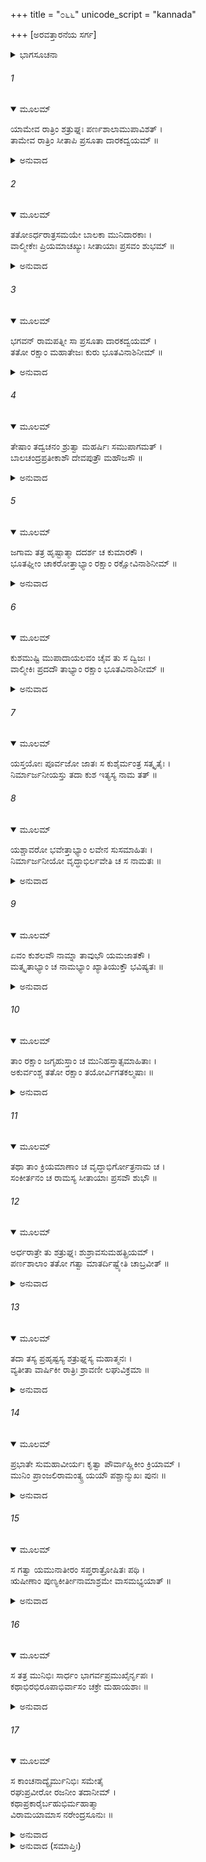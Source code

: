 +++
title = "೦೬೬"
unicode_script = "kannada"

+++
[ಅರವತ್ತಾರನೆಯ ಸರ್ಗ]



<details><summary>ಭಾಗಸೂಚನಾ</summary>

ಸೀತಾದೇವಿಯು ಅವಳಿ ಮಕ್ಕಳಿಗೆ ಜನ್ಮವಿತ್ತುದು, ವಾಲ್ಮೀಕಿಗಳಿಂದ ಮಕ್ಕಳ ಮತ್ತು ಸೀತಾದೇವಿಯ ರಕ್ಷಣಾವ್ಯವಸ್ಥೆ, ಮಕ್ಕಳು ಹುಟ್ಟಿದ ಸಮಾಚಾರವನ್ನು ಕೇಳಿ ಶತ್ರುಘ್ನನ ಸಂತೋಷ, ಅಲ್ಲಿಂದ ಹೊರಟು ಯಮುನಾ ತೀರಕ್ಕೆ ಹೋದುದು
</details>

###### 1


<details open><summary>ಮೂಲಮ್</summary>

ಯಾಮೇವ ರಾತ್ರಿಂ ಶತ್ರುಘ್ನಃ ಪರ್ಣಶಾಲಾಮುಪಾವಿಶತ್ ।  
ತಾಮೇವ ರಾತ್ರಿಂ ಸೀತಾಪಿ ಪ್ರಸೂತಾ ದಾರಕದ್ವಯಮ್ ॥
</details>

<details><summary>ಅನುವಾದ</summary>

ಯಾವ ರಾತ್ರಿಯಲ್ಲಿ ಶತ್ರುಘ್ನನು ಪರ್ಣಶಾಲೆಯನ್ನು ಪ್ರವೇಶಿಸಿದನೋ, ಅದೇ ರಾತ್ರೆ ಸೀತಾದೇವಿಯು ಇಬ್ಬರು ಗಂಡು ಮಕ್ಕಳಿಗೆ ಜನ್ಮವನ್ನಿತ್ತಳು.॥1॥
</details>

###### 2


<details open><summary>ಮೂಲಮ್</summary>

ತತೋಽರ್ಧರಾತ್ರಸಮಯೇ ಬಾಲಕಾ ಮುನಿದಾರಕಾಃ ।  
ವಾಲ್ಮೀಕೇಃ ಪ್ರಿಯಮಾಚಖ್ಯುಃ ಸೀತಾಯಾಃ ಪ್ರಸವಂ ಶುಭಮ್ ॥
</details>

<details><summary>ಅನುವಾದ</summary>

ಅನಂತರ ಅರ್ಧ ರಾತ್ರಿಯ ಸಮಯದಲ್ಲಿ ಮುನಿಕುಮಾರರು ಬಂದು ವಾಲ್ಮೀಕಿಗಳಿಗೆ ಸೀತೆಯು ಇಬ್ಬರು ಗಂಡು ಮಕ್ಕಳನ್ನು ಪ್ರಸವಿಸಿದಳು ಎಂಬ ಶುಭವಾದ, ಪ್ರಿಯಸಮಾಚಾರವನ್ನು ತಿಳಿಸಿದರು.॥2॥
</details>

###### 3


<details open><summary>ಮೂಲಮ್</summary>

ಭಗವನ್ ರಾಮಪತ್ನೀ ಸಾ ಪ್ರಸೂತಾ ದಾರಕದ್ವಯಮ್ ।  
ತತೋ ರಕ್ಷಾಂ ಮಹಾತೇಜಃ ಕುರು ಭೂತವಿನಾಶಿನೀಮ್ ॥
</details>

<details><summary>ಅನುವಾದ</summary>

ಪೂಜ್ಯರೇ! ಶ್ರೀರಾಮಚಂದ್ರನ ಧರ್ಮಪತ್ನಿಯು ಇಬ್ಬರು ಪುತ್ರರಿಗೆ ಜನ್ಮ ನೀಡಿರುವಳು. ಆದ್ದರಿಂದ ಮಹಾತೇಜಸ್ವೀ ಮಹರ್ಷಿಗಳೇ! ನೀವು ಅವುಗಳ ಬಾಲಗ್ರಹಜನಿತ ಬಾಧೆ ದೂರಗೊಳಿಸುವ ರಕ್ಷೆಯನ್ನು ಮಾಡಿರಿ.॥3॥
</details>

###### 4


<details open><summary>ಮೂಲಮ್</summary>

ತೇಷಾಂ ತದ್ವಚನಂ ಶ್ರುತ್ವಾ ಮಹರ್ಷಿಃ ಸಮುಪಾಗಮತ್ ।  
ಬಾಲಚಂದ್ರಪ್ರತೀಕಾಶೌ ದೇವಪುತ್ರೌ ಮಹೌಜಸೌ ॥
</details>

<details><summary>ಅನುವಾದ</summary>

ಆ ಮುನಿಕುಮಾರರ ಮಾತನ್ನು ಕೇಳಿ ಮಹರ್ಷಿಗಳು ಸೀತೆಯ ಇಬ್ಬರು ಬಾಲಚಂದ್ರರಂತೆ ಸುಂದರ, ದೇವಕುಮಾರರಂತೆ ಮಹಾತೇಜಸ್ವೀ ಬಾಲಕರ ಬಳಿಗೆ ಹೋದರು.॥4॥
</details>

###### 5


<details open><summary>ಮೂಲಮ್</summary>

ಜಗಾಮ ತತ್ರ ಹೃಷ್ಟಾತ್ಮಾ ದದರ್ಶ ಚ ಕುಮಾರಕೌ ।  
ಭೂತಘ್ನೀಂ ಚಾಕರೋತ್ತಾಭ್ಯಾಂ ರಕ್ಷಾಂ ರಕ್ಷೋವಿನಾಶಿನೀಮ್ ॥
</details>

<details><summary>ಅನುವಾದ</summary>

ವಾಲ್ಮೀಕಿಗಳು ಪ್ರಸನ್ನಚಿತ್ತರಾಗಿ ಸೂತಿಕಾಗಾರವನ್ನು ಪ್ರವೇಶಿಸಿ, ಆ ಇಬ್ಬರು ಕುಮಾರರನ್ನು ನೋಡಿದರು ಹಾಗೂ ಅವರಿಗೆ ಭೂತ-ರಾಕ್ಷಸರ ರಕ್ಷೆಯ ವ್ಯವಸ್ಥೆ ಮಾಡಿದರು.॥5॥
</details>

###### 6


<details open><summary>ಮೂಲಮ್</summary>

ಕುಶಮುಷ್ಟಿ ಮುಪಾದಾಯಲವಂ ಚೈವ ತು ಸ ದ್ವಿಜಃ ।  
ವಾಲ್ಮೀಕಿಃ ಪ್ರದದೌ ತಾಭ್ಯಾಂ ರಕ್ಷಾಂ ಭೂತವಿನಾಶಿನೀಮ್ ॥
</details>

<details><summary>ಅನುವಾದ</summary>

ಬ್ರಹ್ಮರ್ಷಿಗಳು ವಾಲ್ಮೀಕಿಗಳು ಒಂದು ಮುಷ್ಟಿದರ್ಭೆಗಳ (ಮಧ್ಯಕ್ಕೆ ಸರಿಯಾಗಿ ಕತ್ತರಿಸಿದ ದರ್ಭೆಗಳ ಅಗ್ರಭಾಗವನ್ನು ‘ಕುಶ’ವೆಂದೂ, ಕೆಳಗಿನ ಭಾಗವನ್ನು ‘ಲವ’ವೆಂದು ಹೇಳುತ್ತಾರೆ.) ಲವದಿಂದ ಇಬ್ಬರೂ ಬಾಲಕರಿಗೆ ಭೂತಬಾಧೆ ನಿವಾರಣೆಗಾಗಿ ರಕ್ಷಾವಿಧಾನವನ್ನು ಮಾಡಿದರು.॥6॥
</details>

###### 7


<details open><summary>ಮೂಲಮ್</summary>

ಯಸ್ತಯೋಃ ಪೂರ್ವಜೋ ಜಾತಃ ಸ ಕುಶೈರ್ಮಂತ್ರ ಸತ್ಕೃತೈಃ ।  
ನಿರ್ಮಾರ್ಜನೀಯಸ್ತು ತದಾ ಕುಶ ಇತ್ಯಸ್ಯ ನಾಮ ತತ್ ॥
</details>

###### 8


<details open><summary>ಮೂಲಮ್</summary>

ಯಶ್ಚಾವರೋ ಭವೇತ್ತಾಭ್ಯಾಂ ಲವೇನ ಸುಸಮಾಹಿತಃ ।  
ನಿರ್ಮಾರ್ಜನೀಯೋ ವೃದ್ಧಾಭಿರ್ಲವೇತಿ ಚ ಸ ನಾಮತಃ ॥
</details>

<details><summary>ಅನುವಾದ</summary>

ಇಬ್ಬರು ಬಾಲಕರಲ್ಲಿ ಮೊದಲು ಹುಟ್ಟಿದವನನ್ನು ಮಂತ್ರಗಳಿಂದ ಸಂಸ್ಕರಿಸಿದ ಆ ಕುಶಗಳಿಂದ ವೃದ್ಧ ಸ್ತ್ರೀಯರು ಮಾರ್ಜನ ಮಾಡಿದರು. ಹೀಗೆ ಮಾಡಿದಾಗ ಆ ಬಾಲಕನ ಹೆಸರು ‘ಕುಶ’ ಎಂದಾಗುವುದು. ಅವರಲ್ಲಿ ಕಿರಿಯವನನ್ನು ಮಾರ್ಜನ ಮಾಡಿರಿ. ಇದರಿಂದ ಅವನ ಹೆಸರು ‘ಲವ’ ಎಂದಾಗುವುದು.॥7-8॥
</details>

###### 9


<details open><summary>ಮೂಲಮ್</summary>

ಏವಂ ಕುಶಲವೌ ನಾಮ್ನಾ ತಾವುಭೌ ಯಮಜಾತಕೌ ।  
ಮತ್ಕೃತಾಭ್ಯಾಂ ಚ ನಾಮಭ್ಯಾಂ ಖ್ಯಾತಿಯುಕ್ತೌ ಭವಿಷ್ಯತಃ ॥
</details>

<details><summary>ಅನುವಾದ</summary>

ಹೀಗೆ ಅವಳಿಯಾಗಿ ಉತ್ಪನ್ನರಾದ ಇಬ್ಬರೂ ಬಾಲಕರು ಕ್ರಮವಾಗಿ ಕುಶ ಮತ್ತು ಲವ ಎಂಬ ನಾಮಧೇಯ ಧರಿಸುವರು ಹಾಗೂ ನಾನೂ ನಿಶ್ಚಯಿಸಿದ ಇದೇ ಹೆಸರುಗಳಿಂದ ಭೂಮಂಡಲದಲ್ಲಿ ವಿಖ್ಯಾತರಾಗುವರು.॥9॥
</details>

###### 10


<details open><summary>ಮೂಲಮ್</summary>

ತಾಂ ರಕ್ಷಾಂ ಜಗೃಹುಸ್ತಾಂ ಚ ಮುನಿಹಸ್ತಾತ್ಸಮಾಹಿತಾಃ ।  
ಅಕುರ್ವಂಶ್ಚ ತತೋ ರಕ್ಷಾಂ ತಯೋರ್ವಿಗತಕಲ್ಮಷಾಃ ॥
</details>

<details><summary>ಅನುವಾದ</summary>

ಇದನ್ನು ಕೇಳಿ ನಿಷ್ಪಾಪ ವೃದ್ಧ ಸ್ತ್ರೀಯರು ಏಕಾಗ್ರಚಿತ್ತರಾಗಿ ಮುನಿಯ ಕೈಯಿಂದ ರಕ್ಷೆಯ ಸಾಧನೀಭೂತ ದರ್ಭೆಗಳನ್ನು ಪಡೆದು, ಅವುಗಳಿಂದ ಆ ಇಬ್ಬರೂ ಬಾಲಕರಿಗೆ ಮಾರ್ಜನ ಮಾಡಿ ರಕ್ಷೆಮಾಡಿದರು.॥10॥
</details>

###### 11


<details open><summary>ಮೂಲಮ್</summary>

ತಥಾ ತಾಂ ಕ್ರಿಯಮಾಣಾಂ ಚ ವೃದ್ಧಾಭಿರ್ಗೋತ್ರನಾಮ ಚ ।  
ಸಂಕೀರ್ತನಂ ಚ ರಾಮಸ್ಯ ಸೀತಾಯಾಃ ಪ್ರಸವೌ ಶುಭೌ ॥
</details>

###### 12


<details open><summary>ಮೂಲಮ್</summary>

ಅರ್ಧರಾತ್ರೇ ತು ಶತ್ರುಘ್ನಃ ಶುಶ್ರಾವಸುಮಹತ್ಪ್ರಿಯಮ್ ।  
ಪರ್ಣಶಾಲಾಂ ತತೋ ಗತ್ವಾ ಮಾತರ್ದಿಷ್ಟ್ಯೇತಿ ಚಾಬ್ರವೀತ್ ॥
</details>

<details><summary>ಅನುವಾದ</summary>

ವೃದ್ಧಸ್ತ್ರೀಯರು ಹೀಗೆ ರಕ್ಷೆ ಮಾಡತೊಡಗಿದಾಗ ಅರ್ಧರಾತ್ರೆ ಶ್ರೀರಾಮ ಮತ್ತು ಸೀತೆಯ ನಾಮಗೋತ್ರವನ್ನುಚ್ಚರಿಸಿದ ಧ್ವನಿ ಶತ್ರುಘ್ನನ ಕಿವಿಗೆ ಬಿತ್ತು. ಜೊತೆಗೆ ಸೀತೆಯ ಇಬ್ಬರು ಸುಂದರು ಹುಟ್ಟಿದ ಸುಂದರ ಸಂವಾದವೂ ಕೇಳಿ ಬಂತು. ಆಗ ಅವನು ಸೀತೆಯ ಪರ್ಣಶಾಲೆಗೆ ಹೋಗಿ-ಮಾತಾಜೀ ! ಇದು ಬಹಳ ದೊಡ್ಡ ಸೌಭಾಗ್ಯದ ಮಾತಾಗಿದೆ ಎಂದು ಹೇಳಿದನು.॥11-12॥
</details>

###### 13


<details open><summary>ಮೂಲಮ್</summary>

ತದಾ ತಸ್ಯ ಪ್ರಹೃಷ್ಟಸ್ಯ ಶತ್ರುಘ್ನಸ್ಯ ಮಹಾತ್ಮನಃ ।  
ವ್ಯತೀತಾ ವಾರ್ಷಿಕೀ ರಾತ್ರಿಃ ಶ್ರಾವಣೀ ಲಘುವಿಕ್ರಮಾ ॥
</details>

<details><summary>ಅನುವಾದ</summary>

ಮಹಾತ್ಮಾ ಶತ್ರುಘ್ನನು ಅತ್ಯಂತ ಪ್ರಹೃಷ್ಟನಾಗಿ ಶ್ರಾವಣದ ಆ ರಾತ್ರಿಯು ಮಾತನಾಡುತ್ತಿದ್ದಂತೆ ಕಳೆದು ಹೋದುದೇ ತಿಳಿಯಲಿಲ್ಲ.॥13॥
</details>

###### 14


<details open><summary>ಮೂಲಮ್</summary>

ಪ್ರಭಾತೇ ಸುಮಹಾವೀರ್ಯಃ ಕೃತ್ವಾ ಪೌರ್ವಾಹ್ಣಿಕೀಂ ಕ್ರಿಯಾಮ್ ।  
ಮುನಿಂ ಪ್ರಾಂಜಲಿರಾಮಂತ್ಯ್ರ ಯಯೌ ಪಶ್ಚಾನ್ಮುಖಃ ಪುನಃ ॥
</details>

<details><summary>ಅನುವಾದ</summary>

ಬೆಳಗಾದಾಗ ಪೂರ್ವಾಹ್ಣದ ಸಂಧ್ಯಾವಂದನಾದಿಗಳನ್ನು ಪೂರೈಸಿ ಮಹಾಪರಾಕ್ರಮಿ ಶತ್ರುಘ್ನನು ಕೈಮುಗಿದು ಮುನಿಯಿಂದ ಬೀಳ್ಕೊಂಡು ಪಶ್ಚಿಮದಿಕ್ಕಿಗೆ ಪ್ರಯಾಣಿಸಿದನು.॥14॥
</details>

###### 15


<details open><summary>ಮೂಲಮ್</summary>

ಸ ಗತ್ವಾ ಯಮುನಾತೀರಂ ಸಪ್ತರಾತ್ರೋಷಿತಃ ಪಥಿ ।  
ಋಷೀಣಾಂ ಪುಣ್ಯಕೀರ್ತೀನಾಮಾಶ್ರಮೇ ವಾಸಮಭ್ಯಯಾತ್ ॥
</details>

<details><summary>ಅನುವಾದ</summary>

ಮಾರ್ಗದಲ್ಲಿ ಏಳು ರಾತ್ರಿಗಳನ್ನು ಕಳೆದು ಅವನು ಯಮುನಾ ತೀರಕ್ಕೆ ತಲುಪಿದನು. ಅಲ್ಲಿ ಪುಣ್ಯಕೀರ್ತಿ ಮಹರ್ಷಿಗಳ ಆಶ್ರಮದಲ್ಲಿ ಇರತೊಡಗಿದನು.॥15॥
</details>

###### 16


<details open><summary>ಮೂಲಮ್</summary>

ಸ ತತ್ರ ಮುನಿಭಿಃ ಸಾರ್ಧಂ ಭಾಗರ್ವಪ್ರಮುಖೈರ್ನೃಪಃ ।  
ಕಥಾಭಿರಭಿರೂಪಾಭಿರ್ವಾಸಂ ಚಕ್ರೇ ಮಹಾಯಶಾಃ ॥
</details>

<details><summary>ಅನುವಾದ</summary>

ಮಹಾಯಶಸ್ವೀ ರಾಜಾಶತ್ರುಘ್ನನು ಅಲ್ಲಿ ಚ್ಯವನರೇ ಆದಿ ಮುನಿಗಳ ಜೊತೆಗೆ ಸುಂದರ ಕಥಾ-ವಾರ್ತಾಲಾಪ ದಿಂದ ಕಾಲಕ್ಷೇಪ ಮಾಡುತ್ತಾ ವಾಸಿಸಿದನು.॥16॥
</details>

###### 17


<details open><summary>ಮೂಲಮ್</summary>

ಸ ಕಾಂಚನಾದ್ಯೈರ್ಮುನಿಭಿಃ ಸಮೇತೈ  
ರಘುಪ್ರವೀರೋ ರಜನೀಂ ತದಾನೀಮ್ ।  
ಕಥಾಪ್ರಕಾರೈರ್ಬಹುಭಿರ್ಮಹಾತ್ಮಾ  
ವಿರಾಮಯಾಮಾಸ ನರೇಂದ್ರಸೂನುಃ ॥
</details>

<details><summary>ಅನುವಾದ</summary>

ಹೀಗೆ ರಘುಕುಲದ ಪ್ರಮುಖವೀರ ಮಹಾತ್ಮಾ ರಾಜಕುಮಾರ ಶತ್ರುಘ್ನನು ಅಲ್ಲಿ ನೆರೆದ ಚ್ಯವನಾದಿ ಮುನಿಗಳೊಂದಿಗೆ ನಾನಾ ಪ್ರಕಾರದ ಕಥೆಗಳನ್ನು ಕೇಳುತ್ತಾ ಆ ದಿನಗಳಲ್ಲಿ ಯಮುನಾ ತೀರದಲ್ಲಿ ರಾತ್ರೆಗಳನ್ನು ಕಳೆಯತೊಡಗಿದನು.॥17॥
</details>

<details><summary>ಅನುವಾದ (ಸಮಾಪ್ತಿಃ)</summary>

ಶ್ರೀವಾಲ್ಮೀಕಿ ವಿರಚಿತ ಆರ್ಷರಾಮಾಯಣ ಆದಿಕಾವ್ಯದ ಉತ್ತರ ಕಾಂಡದಲ್ಲಿ ಅರವತ್ತಾರನೆಯ ಸರ್ಗ ಪೂರ್ಣವಾಯಿತು. ॥66॥
</details>
